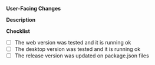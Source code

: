 **User-Facing Changes**
<!-- will be used as a changelog entry -->

**Description**


<!-- link relevant GitHub issues -->
<!-- add `docs` label if this PR requires documentation updates -->
<!-- add relevant metric tracking for experimental / new features -->

**Checklist**

- [ ] The web version was tested and it is running ok
- [ ] The desktop version was tested and it is running ok
- [ ] The release version was updated on package.json files
